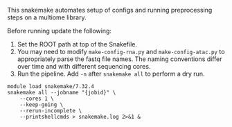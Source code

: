 This snakemake automates setup of configs and running preprocessing steps on a multiome library.

Before running update the following:
1. Set the ROOT path at top of the Snakefile.
2. You may need to modify `make-config-rna.py` and `make-config-atac.py` to appropriately parse the fastq file names. The naming conventions differ over time and with different sequencing cores.
3. Run the pipeline. Add `-n` after `snakemake all` to perform a dry run.  

```
module load snakemake/7.32.4
snakemake all --jobname "{jobid}" \
    --cores 1 \
	--keep-going \
	--rerun-incomplete \
	--printshellcmds > snakemake.log 2>&1 &
```
